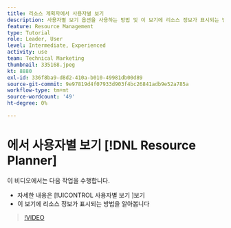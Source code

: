 ```yaml
---
title: 리소스 계획자에서 사용자별 보기
description: 사용자별 보기 옵션을 사용하는 방법 및 이 보기에 리소스 정보가 표시되는 방식을 참조하십시오.
feature: Resource Management
type: Tutorial
role: Leader, User
level: Intermediate, Experienced
activity: use
team: Technical Marketing
thumbnail: 335168.jpeg
kt: 8880
exl-id: 336f8ba9-d8d2-410a-b010-49981db00d89
source-git-commit: 9e97819d4f07933d903f4bc26841adb9e52a785a
workflow-type: tm+mt
source-wordcount: '49'
ht-degree: 0%

---
```


# 에서 사용자별 보기 [!DNL Resource Planner]

이 비디오에서는 다음 작업을 수행합니다.

* 자세한 내용은 [!UICONTROL 사용자별 보기 ]보기
* 이 보기에 리소스 정보가 표시되는 방법을 알아봅니다


>[!VIDEO](https://video.tv.adobe.com/v/335168/?quality=12)
